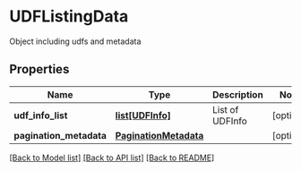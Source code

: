 # UDFListingData

Object including udfs and metadata
## Properties
Name | Type | Description | Notes
------------ | ------------- | ------------- | -------------
**udf_info_list** | [**list[UDFInfo]**](UDFInfo.md) | List of UDFInfo | [optional] 
**pagination_metadata** | [**PaginationMetadata**](PaginationMetadata.md) |  | [optional] 

[[Back to Model list]](../README.md#documentation-for-models) [[Back to API list]](../README.md#documentation-for-api-endpoints) [[Back to README]](../README.md)


